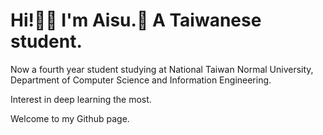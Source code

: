 # Hi!👋🏻 I'm Aisu.🧊 A Taiwanese student.

Now a fourth year student studying at National Taiwan Normal University, Department of Computer Science and Information Engineering.

Interest in deep learning the most.

Welcome to my Github page.
